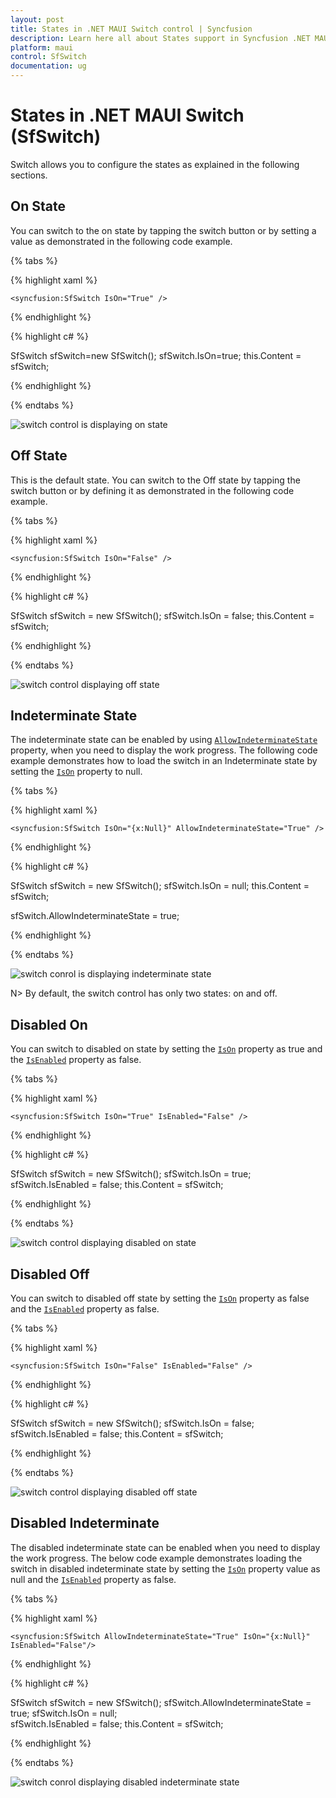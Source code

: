```yaml
---
layout: post
title: States in .NET MAUI Switch control | Syncfusion
description: Learn here all about States support in Syncfusion .NET MAUI Switch (SfSwitch) control, its elements, and more.
platform: maui
control: SfSwitch
documentation: ug
---
```


# States in .NET MAUI Switch (SfSwitch)

Switch allows you to configure the states as explained in the following sections.

## On State

You can switch to the on state by tapping the switch button or by setting a value as demonstrated in the following code example.

{% tabs %}

{% highlight xaml %}

    <syncfusion:SfSwitch IsOn="True" />

{% endhighlight %}

{% highlight c# %}

SfSwitch sfSwitch=new SfSwitch();
sfSwitch.IsOn=true;
this.Content = sfSwitch;

{% endhighlight %}

{% endtabs %}

![switch control is displaying on state](images/States/On.png)

## Off State

This is the default state. You can switch to the Off state by tapping the switch button or by defining it as demonstrated in the following code example.

{% tabs %}

{% highlight xaml %}

    <syncfusion:SfSwitch IsOn="False" />

{% endhighlight %}

{% highlight c# %}

SfSwitch sfSwitch = new SfSwitch();
sfSwitch.IsOn = false;
this.Content = sfSwitch;

{% endhighlight %}

{% endtabs %}

![switch control displaying off state](images/States/Off.png)

## Indeterminate State

The indeterminate state can be enabled by using [`AllowIndeterminateState`](https://help.syncfusion.com/cr/maui/Syncfusion.Maui.Buttons.SfSwitch.html#Syncfusion_Maui_Buttons_SfSwitch_AllowIndeterminateState) property, when you need to display the work progress. The following code example demonstrates how to load the switch in an Indeterminate state by setting the [`IsOn`](https://help.syncfusion.com/cr/maui/Syncfusion.Maui.Buttons.SfSwitch.html#Syncfusion_Maui_Buttons_SfSwitch_IsOn) property to null.

{% tabs %}

{% highlight xaml %}

    <syncfusion:SfSwitch IsOn="{x:Null}" AllowIndeterminateState="True" />    

{% endhighlight %}

{% highlight c# %}

SfSwitch sfSwitch = new SfSwitch();
sfSwitch.IsOn = null;
this.Content = sfSwitch;

sfSwitch.AllowIndeterminateState = true;

{% endhighlight %}

{% endtabs %}

![switch conrol is displaying indeterminate state](images/States/Indeterminate.png)

N> By default, the switch control has only two states: on and off.

## Disabled On

You can switch to disabled on state by setting the [`IsOn`](https://help.syncfusion.com/cr/maui/Syncfusion.Maui.Buttons.SfSwitch.html#Syncfusion_Maui_Buttons_SfSwitch_IsOn) property as true and the [`IsEnabled`](https://help.syncfusion.com/cr/maui/Syncfusion.Maui.Buttons.SfSwitch.html#Syncfusion_Maui_Buttons_SfSwitch_IsEnabled) property as false.

{% tabs %}

{% highlight xaml %}

    <syncfusion:SfSwitch IsOn="True" IsEnabled="False" />

{% endhighlight %}

{% highlight c# %}

SfSwitch sfSwitch = new SfSwitch();
sfSwitch.IsOn = true;
sfSwitch.IsEnabled = false;
this.Content = sfSwitch;

{% endhighlight %}

{% endtabs %}

![switch control displaying disabled on state](images/States/Disabled-On.png)

## Disabled Off

You can switch to disabled off state by setting the [`IsOn`](https://help.syncfusion.com/cr/maui/Syncfusion.Maui.Buttons.SfSwitch.html#Syncfusion_Maui_Buttons_SfSwitch_IsOn) property as false and the [`IsEnabled`](https://help.syncfusion.com/cr/maui/Syncfusion.Maui.Buttons.SfSwitch.html#Syncfusion_Maui_Buttons_SfSwitch_IsEnabled) property as false.

{% tabs %}

{% highlight xaml %}

    <syncfusion:SfSwitch IsOn="False" IsEnabled="False" />

{% endhighlight %}

{% highlight c# %}

SfSwitch sfSwitch = new SfSwitch();
sfSwitch.IsOn = false;
sfSwitch.IsEnabled = false;
this.Content = sfSwitch;

{% endhighlight %}

{% endtabs %}

![switch control displaying disabled off state](images/States/Disabled-Off.png)

## Disabled Indeterminate

The disabled indeterminate state can be enabled when you need to display the work progress. The below code example demonstrates loading the switch in disabled indeterminate state by setting the [`IsOn`](https://help.syncfusion.com/cr/maui/Syncfusion.Maui.Buttons.SfSwitch.html#Syncfusion_Maui_Buttons_SfSwitch_IsOn) property value as null and the [`IsEnabled`](https://help.syncfusion.com/cr/maui/Syncfusion.Maui.Buttons.SfSwitch.html#Syncfusion_Maui_Buttons_SfSwitch_IsEnabled) property as false.

{% tabs %}

{% highlight xaml %}

    <syncfusion:SfSwitch AllowIndeterminateState="True" IsOn="{x:Null}" IsEnabled="False"/>      

{% endhighlight %}

{% highlight c# %}

SfSwitch sfSwitch = new SfSwitch();
sfSwitch.AllowIndeterminateState = true;
sfSwitch.IsOn = null;          
sfSwitch.IsEnabled = false;
this.Content = sfSwitch;

{% endhighlight %}

{% endtabs %}

![switch conrol displaying disabled indeterminate state](images/States/Disabled-Indeterminate.png)
